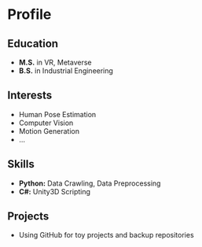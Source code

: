 # Profile

## Education
- **M.S.** in VR, Metaverse
- **B.S.** in Industrial Engineering

## Interests
- Human Pose Estimation
- Computer Vision
- Motion Generation
- …

## Skills
- **Python:** Data Crawling, Data Preprocessing
- **C#:** Unity3D Scripting

## Projects
- Using GitHub for toy projects and backup repositories


<!---
JuicyJeong/JuicyJeong is a ✨ special ✨ repository because its `README.md` (this file) appears on your GitHub profile.
You can click the Preview link to take a look at your changes.
--->



